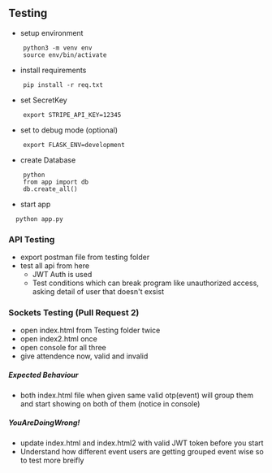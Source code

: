 ## Testing
- setup environment
```
    python3 -m venv env
    source env/bin/activate
```
- install requirements
```
    pip install -r req.txt
```
- set SecretKey
```
    export STRIPE_API_KEY=12345
```
- set to debug mode (optional)
```
    export FLASK_ENV=development
```
- create Database
```
    python
    from app import db
    db.create_all()
```
- start app
```
  python app.py
```

### API Testing
- export postman file from testing folder
- test all api from here
  - JWT Auth is used
  - Test conditions which can break program like unauthorized access, asking detail of user that doesn't exsist

### Sockets Testing (Pull Request 2)
- open index.html from Testing folder twice
- open index2.html once
- open console for all three
- give attendence now, valid and invalid
##### Expected Behaviour
- both index.html file when given same valid otp(event) will group them and start showing on both of them (notice in console)
##### YouAreDoingWrong!
- update index.html and index.html2 with valid JWT token before you start
- Understand how different event users are getting grouped event wise so to test more breifly
